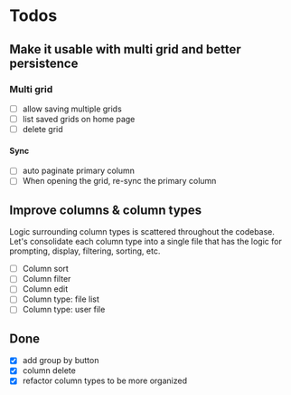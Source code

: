 # Todos

## Make it usable with multi grid and better persistence

### Multi grid

- [ ] allow saving multiple grids
- [ ] list saved grids on home page
- [ ] delete grid

#### Sync

- [ ] auto paginate primary column
- [ ] When opening the grid, re-sync the primary column

## Improve columns & column types

Logic surrounding column types is scattered throughout the codebase. Let's consolidate each column type into a single file that has the logic for prompting, display, filtering, sorting, etc.

- [ ] Column sort
- [ ] Column filter
- [ ] Column edit
- [ ] Column type: file list
- [ ] Column type: user file

## Done

- [x] add group by button
- [x] column delete
- [x] refactor column types to be more organized

